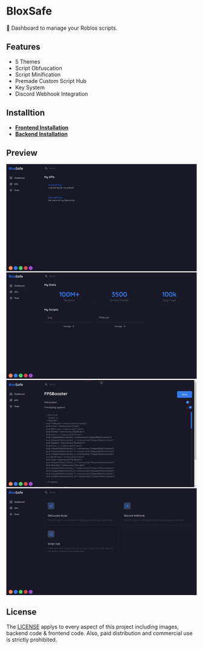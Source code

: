 # BloxSafe

🚀 Dashboard to manage your Roblos scripts.

## Features

- 5 Themes
- Script Obfuscation
- Script Minification
- Premade Custom Script Hub
- Key System
- Discord Webhook Integration

## Installtion

- **[Frontend Installation](/Client/README.md)**
- **[Backend Installation](/Backend/README.md)**

## Preview

![Image](./preview//BlueAPIs.jpg)
![Image](./preview/BlueDash.jpg)
![Image](./preview/BlueScript.jpg)
![Image](./preview/BlueTools.jpg)

## License

The [LICENSE](./LICENSE) applys to every aspect of this project including images, backend code & frontend code. Also, paid distribution and commercial use is strictly prohibited.
